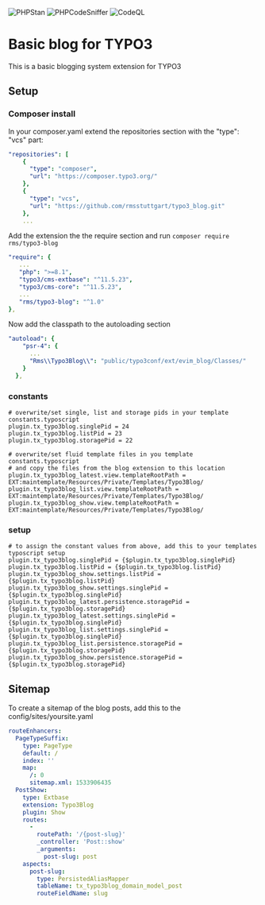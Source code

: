 ![PHPStan](https://github.com/visible-bits/typo3_blog/actions/workflows/phpstan.yml/badge.svg)
![PHPCodeSniffer](https://github.com/visible-bits/typo3_blog/actions/workflows/phpcs.yml/badge.svg)
![CodeQL](https://github.com/visible-bits/typo3_blog/actions/workflows/codeql-analysis.yml/badge.svg)

# Basic blog for TYPO3

This is a basic blogging system extension for TYPO3

## Setup

### Composer install 

In your composer.yaml extend the repositories section with the "type": "vcs" part:

```yaml
"repositories": [
    {
      "type": "composer",
      "url": "https://composer.typo3.org/"
    },
    {
      "type": "vcs",
      "url": "https://github.com/rmsstuttgart/typo3_blog.git"
    },
    ...
```

Add the extension the the require section and run `composer require rms/typo3-blog`

```yaml
"require": {
   ...
   "php": ">=8.1",
   "typo3/cms-extbase": "^11.5.23",
   "typo3/cms-core": "^11.5.23",
   ...
   "rms/typo3-blog": "^1.0"
},
```

Now add the classpath to the autoloading section
```yaml
"autoload": {
    "psr-4": {
      ...
      "Rms\\Typo3Blog\\": "public/typo3conf/ext/evim_blog/Classes/"      
    }
  },
```

### constants

```typoscript
# overwrite/set single, list and storage pids in your template constants.typoscript
plugin.tx_typo3blog.singlePid = 24
plugin.tx_typo3blog.listPid = 23
plugin.tx_typo3blog.storagePid = 22
```

```typoscript
# overwrite/set fluid template files in you template constants.typoscript
# and copy the files from the blog extension to this location
plugin.tx_typo3blog_latest.view.templateRootPath = EXT:maintemplate/Resources/Private/Templates/Typo3Blog/
plugin.tx_typo3blog_list.view.templateRootPath = EXT:maintemplate/Resources/Private/Templates/Typo3Blog/
plugin.tx_typo3blog_show.view.templateRootPath = EXT:maintemplate/Resources/Private/Templates/Typo3Blog/
```

### setup

```typoscript
# to assign the constant values from above, add this to your templates typoscript setup
plugin.tx_typo3blog.singlePid = {$plugin.tx_typo3blog.singlePid}
plugin.tx_typo3blog.listPid = {$plugin.tx_typo3blog.listPid}
plugin.tx_typo3blog_show.settings.listPid = {$plugin.tx_typo3blog.listPid}
plugin.tx_typo3blog_show.settings.singlePid = {$plugin.tx_typo3blog.singlePid}
plugin.tx_typo3blog_latest.persistence.storagePid = {$plugin.tx_typo3blog.storagePid}
plugin.tx_typo3blog_latest.settings.singlePid = {$plugin.tx_typo3blog.singlePid}
plugin.tx_typo3blog_list.settings.singlePid = {$plugin.tx_typo3blog.singlePid}
plugin.tx_typo3blog_list.persistence.storagePid = {$plugin.tx_typo3blog.storagePid}
plugin.tx_typo3blog_show.persistence.storagePid = {$plugin.tx_typo3blog.storagePid}
```
## Sitemap

To create a sitemap of the blog posts, add this to the config/sites/yoursite.yaml

```yaml
routeEnhancers:
  PageTypeSuffix:
    type: PageType
    default: /
    index: ''
    map:
      /: 0
      sitemap.xml: 1533906435
  PostShow:
    type: Extbase
    extension: Typo3Blog
    plugin: Show
    routes:
      -
        routePath: '/{post-slug}'
        _controller: 'Post::show'
        _arguments:
          post-slug: post
    aspects:
      post-slug:
        type: PersistedAliasMapper
        tableName: tx_typo3blog_domain_model_post
        routeFieldName: slug
```
